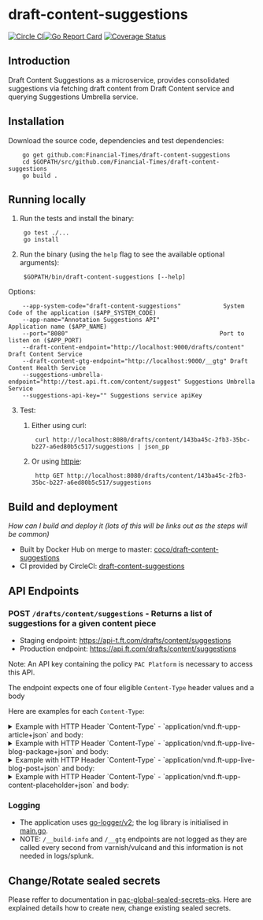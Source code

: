 # draft-content-suggestions

[![Circle CI](https://circleci.com/gh/Financial-Times/draft-content-suggestions/tree/master.png?style=shield)](https://circleci.com/gh/Financial-Times/draft-content-suggestions/tree/master)[![Go Report Card](https://goreportcard.com/badge/github.com/Financial-Times/draft-content-suggestions)](https://goreportcard.com/report/github.com/Financial-Times/draft-content-suggestions) [![Coverage Status](https://coveralls.io/repos/github/Financial-Times/draft-content-suggestions/badge.svg)](https://coveralls.io/github/Financial-Times/draft-content-suggestions)

## Introduction

Draft Content Suggestions as a microservice, provides consolidated suggestions via fetching draft content
from Draft Content service and querying Suggestions Umbrella service.  

## Installation

Download the source code, dependencies and test dependencies:

        go get github.com:Financial-Times/draft-content-suggestions
        cd $GOPATH/src/github.com/Financial-Times/draft-content-suggestions
        go build .

## Running locally

1. Run the tests and install the binary:

        go test ./...
        go install

2. Run the binary (using the `help` flag to see the available optional arguments):

        $GOPATH/bin/draft-content-suggestions [--help]

Options:

        --app-system-code="draft-content-suggestions"            System Code of the application ($APP_SYSTEM_CODE)
        --app-name="Annotation Suggestions API"                   Application name ($APP_NAME)
        --port="8080"                                           Port to listen on ($APP_PORT)
        --draft-content-endpoint="http://localhost:9000/drafts/content" Draft Content Service
        --draft-content-gtg-endpoint="http://localhost:9000/__gtg" Draft Content Health Service
        --suggestions-umbrella-endpoint="http://test.api.ft.com/content/suggest" Suggestions Umbrella Service
        --suggestions-api-key="" Suggestions service apiKey

3. Test:

    1. Either using curl:

            curl http://localhost:8080/drafts/content/143ba45c-2fb3-35bc-b227-a6ed80b5c517/suggestions | json_pp

    1. Or using [httpie](https://github.com/jkbrzt/httpie):

            http GET http://localhost:8080/drafts/content/143ba45c-2fb3-35bc-b227-a6ed80b5c517/suggestions

## Build and deployment

_How can I build and deploy it (lots of this will be links out as the steps will be common)_

* Built by Docker Hub on merge to master: [coco/draft-content-suggestions](https://hub.docker.com/r/coco/draft-content-suggestions/)
* CI provided by CircleCI: [draft-content-suggestions](https://circleci.com/gh/Financial-Times/draft-content-suggestions)

## API Endpoints

### POST `/drafts/content/suggestions` - Returns a list of suggestions for a given content piece

* Staging endpoint: <https://api-t.ft.com/drafts/content/suggestions>
* Production endpoint: <https://api.ft.com/drafts/content/suggestions>

Note: An API key containing the policy `PAC Platform` is necessary to access this API.

The endpoint expects one of four eligible `Content-Type` header values and a body

Here are examples for each `Content-Type`:

<details><summary>Example with HTTP Header `Content-Type` - `application/vnd.ft-upp-article+json` and body:</summary>

```json
{
    "_internal": {},
    "accessLevel": "free",
    "alternativeTitles": {
        "promotionalTitle": "Invesco launches first ‘green building’ ETF"
    },
    "bodyXML": "<body xmlns:opaque=\"http://www.ft.com/upp/namespaces/internal-content/opaque\"><content data-embedded=\"true\" type=\"http://www.ft.com/ontology/content/ImageSet\" id=\"2f8947e5-df52-4fb1-a83f-fc285d8cb06a\"></content><p>Invesco is launching what is believed to be the world’s first “green building” exchange traded fund, aiming to fill a gap in portfolios in a world increasingly focused on climate change.</p><p>The Invesco MSCI Green Building ETF (GBLD), due to list on the New York stock exchange today will target the buildings sector, estimated by the UN Environment Programme to account for 38 per cent of global carbon emissions.</p><p>“We can’t talk about decarbonisation without talking about buildings and infrastructure,” said John Hoffman, head of ETFs and indexed strategies, Americas, at Invesco.</p><p>The launch comes amid a surge in demand for ESG investment, both in equities and fixed income, with total assets in the sector rising 50 per cent to a record $1.7tn last year, according to Morningstar.</p><p>While GBLD is also equity-based, it is designed to invest in real estate companies whose estates boast relatively high energy efficiency, have a healthier indoor environmental quality and make use of environmentally friendlier construction materials.</p><p>It will also hold companies involved in the design, construction, redevelopment, retrofitting or third-party certification of green-certified properties to effect climate change mitigation and adaptation.</p><p>“[The ETF] will be the first to focus specifically on the entire green building ecosystem,” said Hoffman.</p><p>GBLD is likely to receive a mixed reaction. Ben Johnson, director of global ETF research at Morningstar, said: “this is truly a first-of-its-kind product.”</p><experimental><div data-layout-name=\"card\" class=\"n-content-layout\" data-layout-width=\"inset-left\"><div class=\"n-content-layout__container\"><h3>Twice weekly newsletter</h3><div class=\"n-content-layout__slot\" data-slot-width=\"true\"><img src=\"https://d1e00ek4ebabms.cloudfront.net/production/2ebc1113-cce8-4a21-ab04-ea9d70cddebe.jpg\" data-image-type=\"image\" data-copyright=\"\" longdesc=\"\" alt=\"\"></img><p>Energy is the world’s indispensable business and Energy Source is its newsletter. Every Tuesday and Thursday, direct to your inbox, Energy Source brings you essential news, forward-thinking analysis and insider intelligence.&#160;<a href=\"https://ep.ft.com/newsletters/subscribe?emailId=5ef959a50301a30004e74bc9&amp;segmentId=22011ee7-896a-8c4c-22a0-7603348b7f22&amp;newsletterIds=5655d099e4b01077e911d60f\">Sign up here</a>.</p></div></div></div></experimental><p>However, Peter Sleep, senior portfolio manager at 7 Investment Management, was more dismissive, labelling it “another way to package up property companies in an exciting thematic wrapper”.</p><p>Invesco, the world’s fourth-largest ETF manager with $400bn in assets, declined to name potential holdings ahead of launch. However, the fund is likely to be heavily exposed to the commercial real estate investment trust (Reit) industry.</p><p>It will track the <a href=\"https://www.msci.com/documents/10199/2befec3a-e178-460d-a5b1-e79555dee387\">MSCI Global Green Building Index</a>, whose largest holdings at the end of March included Reits such as Boston Properties, Nippon Building Fund, Japan Real Estate Investment and Vornado Realty Trust, as well as other large property companies like Unibail-Rodamco-Westfield and Berkeley Group Holdings.</p><p>At least 50 per cent of a real estate company’s estate must be certified as “green” by Leadership in Energy and Environmental Design in the US or equivalent bodies in other countries in order to be included in the index.</p><p>Certification typically involves conserving natural resources, being constructed with recycled waste, avoiding toxic emissions, limiting water and energy use or contributing to a “safe, healthy built environment”.</p><p>As a result the index’s top 10 holdings are very different to those of existing global real estate ETFs, not least in their geographical diversification.</p><p>As of March 31, the index had about 26 per cent exposure to each of the US and Japan, with 11 per cent in both France and Singapore.</p><p>In contrast the industry-leading global property ETF, the $3bn iShares Global Reit ETF (<a href=\"https://etf.ft.com/funds/6625/\">REET</a>), has a 66 per cent weighting to the US and only 9 per cent to Japan.</p><experimental><div data-layout-name=\"card\" class=\"n-content-layout\" data-layout-width=\"inset-left\"><div class=\"n-content-layout__container\"><h3>Climate Capital</h3><div class=\"n-content-layout__slot\" data-slot-width=\"true\"><img src=\"https://d1e00ek4ebabms.cloudfront.net/production/8634607b-3b27-4b19-aa33-d58f9e846b26.jpg\" data-image-type=\"image\" data-copyright=\"\" longdesc=\"\" alt=\"\"></img><p>Where climate change meets business, markets and politics. <a href=\"http://www.ft.com/climate-capital\">Explore the FT’s coverage here</a>&#160;</p></div></div></div></experimental><p>“While GBLD’s underlying index is mostly made up of Reits, its portfolio has a much different complexion than a broad, cap-weighted global real estate index,” said Johnson “This speaks to its ESG remit as well as the fact that it includes building material suppliers, home builders, and property managers that fit this remit.”</p><p>The MSCI Global Green Building Index has also been more volatile, falling more than REET in 2020 (particularly during the market sell-off in the first quarter), 2018 and 2016 (when REET rose) but returning more in 2019 and 2017 — massively so in the latter case, by 29.2 per cent vs 6.8 per cent.</p><p>“One of the issues with thematic ETFs is that you tend to get unrewarded volatility, and fees,” said Sleep. “This seems a case in point.” GBLD will charge 39 basis points a year, compared to 14bp for the iShares ETF.</p><p>Todd Rosenbluth, head of ETF and mutual fund research at CFRA Research, said the MSCI index appeared to be focused on more economically sensitive sub-sectors such as offices and retail, compared to the greater weighting in everything from logistics and data centres to healthcare facilities and self-storage in other real estate ETFs such as REET.</p><p>Despite this, Rosenbluth believed GBLD had a place.</p><p>“Many investors view Reits as their own investment style or asset class [as opposed to equities] so I think it makes sense for people who are more ESG-focused that there is a portfolio of companies where the buildings themselves are green energy oriented,” he said.</p><p>“I can see this ETF making sense and fitting in for investors.”</p><p>One possible downside for the ETF is that it is launching in an environment when working from home may become a permanent option for many workers, reducing demand for space.</p><p>However Invesco said it saw an “increased desirability” for good air filtration systems, “which are a key element of green building ratings”.</p><p>Rene Reyna, head of thematic and specialty product strategy at Invesco, said he believed rising urban populations would continue to support demand for office space.</p><content data-embedded=\"true\" type=\"http://www.ft.com/ontology/content/Video\" id=\"8e10dbc3-1973-4ed6-987f-227b2a16b28d\"></content></body>",
    "byline": "Steve Johnson",
    "canBeDistributed": "yes",
    "canBeSyndicated": "yes",
    "comments": {
        "enabled": true
    },
    "editorialDesk": "/FT/MarketNews/ETFs",
    "firstPublishedDate": "2021-04-22T04:00:50.146Z",
    "identifiers": [
        {
            "authority": "http://api.ft.com/system/cct",
            "identifierValue": "88db6314-45e1-45c9-898f-d98e2ff60967"
        }
    ],
    "lastModified": "2024-02-18T22:51:35Z",
    "mainImage": "2f8947e5-df52-4fb1-a83f-fc285d8cb06a",
    "publishReference": "tid_search_reingest_carousel_0000379784_gentx",
    "publishedDate": "2021-04-22T04:00:50.146Z",
    "standfirst": "UN estimates the building sector accounts for 38% of global carbon emissions",
    "standout": {
        "editorsChoice": false,
        "exclusive": false,
        "scoop": false
    },
    "title": "Invesco launches first ‘green building’ ETF",
    "type": "Article",
    "uuid": "88db6314-45e1-45c9-898f-d98e2ff60967",
    "webUrl": "https://www.ft.com/content/88db6314-45e1-45c9-898f-d98e2ff60967"
}
```

</details>

<details><summary>Example with HTTP Header `Content-Type` - `application/vnd.ft-upp-live-blog-package+json` and body:</summary>

```json
{
    "_internal": {
        "leadImages": [
            {
                "id": "42ac5b0f-d934-44eb-ab1e-14801249cebe",
                "type": "standard"
            },
            {
                "id": "38e0eb2b-d1d8-4e82-83c1-25e4e1794f41",
                "type": "square"
            },
            {
                "id": "8751c053-9ed1-4b86-9764-7bce6906ba96",
                "type": "wide"
            }
        ],
        "summary": {
            "bodyXML": "<body><p><strong>Today’s main headlines:</strong>&#160;</p><ul><li><p>US jobless claims fall to fresh pandemic-era low</p></li><li><p>Alzheimer’s and heart disease overtake Covid as England’s top cause of death </p></li><li><p>India’s health infrastructure unravels as record 315,000 daily cases reported</p></li><li><p>US airlines say recovery is speeding up as passengers return</p></li><li><p>ECB vows to persist with faster bond purchases to prop up recovery</p></li></ul></body>"
        },
        "topper": {
            "backgroundColour": "auto",
            "headline": "",
            "layout": "full-bleed-offset",
            "standfirst": ""
        }
    },
    "accessLevel": "free",
    "alternativeTitles": {
        "promotionalTitle": "Coronavirus: Intel, Mattel and Snap optimistic about outlooks - as it happened"
    },
    "byline": "Mamta Badkar, Matthew Rocco and Peter Wells in New York, Sarah Provan, Oliver Ralph, Alistair Gray, Leke Oso Alabi and George Steer in London, and Gary Jones and Alice Woodhouse in Hong Kong",
    "canBeDistributed": "yes",
    "canBeSyndicated": "verify",
    "comments": {
        "enabled": true
    },
    "contentPackage": "38a73eb0-f58e-49c6-b546-34081d4c4779",
    "firstPublishedDate": "2021-04-21T22:32:46.234Z",
    "identifiers": [
        {
            "authority": "http://api.ft.com/system/cct",
            "identifierValue": "6ba73186-f94d-4763-9c44-9a8a4ade8788"
        }
    ],
    "lastModified": "2021-05-04T00:57:08.381Z",
    "mainImage": "0330df98-c9a4-4562-968a-07fcad9fbc3e",
    "publishReference": "tid_cct_6ba73186-f94d-4763-9c44-9a8a4ade8788_1620089824510",
    "publishedDate": "2021-04-22T16:41:14.548Z",
    "realtime": false,
    "standfirst": "",
    "standout": {
        "editorsChoice": false,
        "exclusive": false,
        "scoop": false
    },
    "title": "Coronavirus: Intel, Mattel and Snap optimistic about outlooks - as it happened",
    "type": "LiveBlogPackage",
    "uuid": "6ba73186-f94d-4763-9c44-9a8a4ade8788",
    "webUrl": "https://www.ft.com/content/6ba73186-f94d-4763-9c44-9a8a4ade8788"
}
```

</details>

<details><summary>Example with HTTP Header `Content-Type` - `application/vnd.ft-upp-live-blog-post+json` and body:</summary>

```json
{
    "_internal": {
        "publishCount": 1
    },
    "accessLevel": "subscribed",
    "alternativeTitles": {
        "promotionalTitle": "Promotion Title"
    },
    "bodyXML": "<body xmlns:opaque=\"http://www.ft.com/upp/namespaces/internal-content/opaque\"><p>Body Here</p></body>",
    "byline": "John Doe in Paris ",
    "canBeDistributed": "yes",
    "canBeSyndicated": "verify",
    "comments": {
        "enabled": true
    },
    "firstPublishedDate": "2021-07-13T07:32:19.308Z",
    "identifiers": [
        {
            "authority": "http://api.ft.com/system/cct",
            "identifierValue": "a2645da0b-8282-423f-8709-73db20c7fa5b"
        }
    ],
    "lastModified": "2024-02-19T00:02:07Z",
    "publishReference": "tid_...",
    "publishedDate": "2021-07-13T07:32:19.308Z",
    "standfirst": "",
    "standout": {
        "breakingNews": false,
        "editorsChoice": false,
        "exclusive": false,
        "scoop": false
    },
    "title": "Test Title",
    "type": "LiveBlogPost",
    "uuid": "a2645da0b-8282-423f-8709-73db20c7fa5b",
    "webUrl": "https://www.ft.com/content/a2645da0b-8282-423f-8709-73db20c7fa5b"
}
```

</details>

<details><summary>Example with HTTP Header `Content-Type` - `application/vnd.ft-upp-content-placeholder+json` and body:</summary>

```json
{
    "_internal": {
        "publishCount": 7
    },
    "accessLevel": "free",
    "canBeDistributed": "yes",
    "canBeSyndicated": "yes",
    "canonicalWebUrl": "https://www.ft.com/content/dca43692-2a6a-4d99-bf35-1d032452bbfb",
    "editorialDesk": "/FT/SpecialReports",
    "identifiers": [
        {
            "authority": "http://api.ft.com/system/cct",
            "identifierValue": "dca43692-2a6a-4d99-bf35-1d032452bbfb"
        }
    ],
    "lastModified": "2023-11-23T10:19:03Z",
    "mainImage": "025c7e34-b03d-4d3a-977b-79df59099578",
    "publication": [
        "88fdde6c-2aa4-4f78-af02-9f680097cfd6"
    ],
    "publishReference": "tid_cct_dca43692-2a6a-4d99-bf35-1d032452bbfb_1700734742990",
    "publishedDate": "2023-11-07T12:46:15.074Z",
    "standfirst": "Mainland Chinese are the most interested, but even they prefer Singapore",
    "title": "Hong Kong’s family office push falls flat with global billionaires",
    "type": "Content",
    "uuid": "dca43692-2a6a-4d99-bf35-1d032452bbfb",
    "webUrl": "https://asia.nikkei.com/Business/Finance/Hong-Kong-s-family-office-push-falls-flat-with-global-billionaires"
}
```

</details>

### Logging

* The application uses [go-logger/v2](https://github.com/Financial-Times/go-logger/tree/v2); the log library is initialised in [main.go](main.go).
* NOTE: `/__build-info` and `/__gtg` endpoints are not logged as they are called every second from varnish/vulcand and this information is not needed in logs/splunk.

## Change/Rotate sealed secrets

Please reffer to documentation in [pac-global-sealed-secrets-eks](https://github.com/Financial-Times/pac-global-sealed-secrets-eks/blob/master/README.md). Here are explained details how to create new, change existing sealed secrets.
